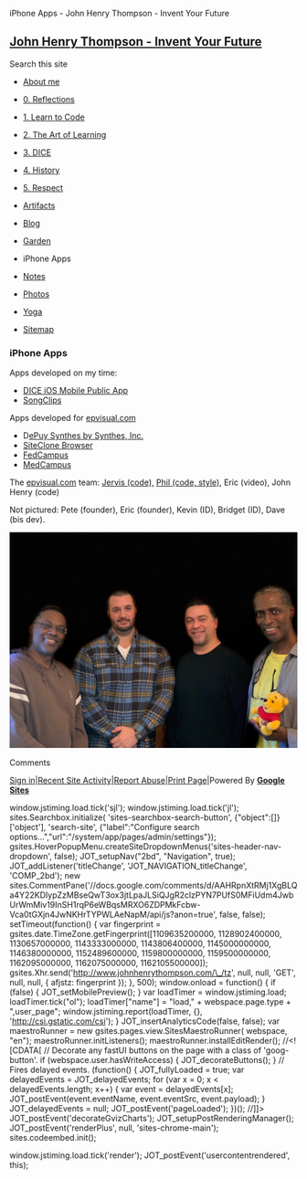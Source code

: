 iPhone Apps - John Henry Thompson - Invent Your Future 

[John Henry Thompson - Invent Your Future](index.html)
------------------------------------------------------

Search this site

*   [About me](home.html)
    
*   [0\. Reflections](0-refections-on-learning.html)
    
*   [1\. Learn to Code](learning-to-program.html)
    
*   [2\. The Art of Learning](the-art-of-learning.html)
    
*   [3\. DICE](3-dice.html)
    
*   [4\. History](4-history.html)
    
*   [5\. Respect](heros.html)
    
*   [Artifacts](artifacts.html)
    
*   [Blog](z-blog-1.html)
    
*   [Garden](4-garden.html)
    
*   iPhone Apps
    
*   [Notes](notes.html)
    
*   [Photos](family.html)
    
*   [Yoga](yoga.html)
    
*   [Sitemap](system/app/pages/sitemap/hierarchy.html)
    

### iPhone Apps

Apps developed on my time:

*   [DICE iOS Mobile Public App](https://itunes.apple.com/us/app/dicecpu/id1347427207?ls=1&mt=8)
*   [SongClips](http://itunes.apple.com/us/app/songclips/id335528135?mt=8)

Apps developed for [epvisual.com](http://epvisual.com)

*   D[ePuy Synthes by Synthes, Inc.](https://itunes.apple.com/us/app/depuy-synthes/id394817085?mt=8)
*   [SiteClone Browser](http://itunes.apple.com/us/app/siteclone-browser/id363383408?mt=8)
*   [FedCampus](http://itunes.apple.com/us/app/fedcampus/id385285117?mt=8)
*   [MedCampus](http://itunes.apple.com/us/app/med-campus/id385770918?mt=8)

The [epvisual.com](http://epvisual.com) team: [Jervis (code),](http://jervo.org/) [Phil (code, style)](http://philsinatra.com/), Eric (video), John Henry (code)

  

Not pictured: Pete (founder), Eric (founder), Kevin (ID), Bridget (ID), Dave (bis dev).

  

[![](_/rsrc/1540260723475/iphone-apps/IMG_5191-epv-team.JPG.jpeg)](http://www.johnhenrythompson.com/iphone-apps/IMG_5191-epv-team.JPG?attredirects=0)

  

  

Comments

[Sign in](https://accounts.google.com/ServiceLogin?continue=http://sites.google.com/a/johnhenrythompson.com/jht/iphone-apps&service=jotspot)|[Recent Site Activity](system/app/pages/recentChanges.html)|[Report Abuse](http://sites.google.com/a/johnhenrythompson.com/jht/system/app/pages/reportAbuse)|[Print Page](javascript:;)|Powered By **[Google Sites](http://sites.google.com/site)**

window.jstiming.load.tick('sjl'); window.jstiming.load.tick('jl'); sites.Searchbox.initialize( 'sites-searchbox-search-button', {"object":\[\]}\['object'\], 'search-site', {"label":"Configure search options...","url":"/system/app/pages/admin/settings"}); gsites.HoverPopupMenu.createSiteDropdownMenus('sites-header-nav-dropdown', false); JOT\_setupNav("2bd", "Navigation", true); JOT\_addListener('titleChange', 'JOT\_NAVIGATION\_titleChange', 'COMP\_2bd'); new sites.CommentPane('//docs.google.com/comments/d/AAHRpnXtRMj1XgBLQa4Y22KDIypZzMBseQwT3ox3jtLpaJLSiQJgR2clzPYN7PUfS0MFiUdm4JwbUrWmMiv19InSH1rqP6eWBqsMRXO6ZDPMkFcbw-Vca0tGXjn4JwNKHrTYPWLAeNapM/api/js?anon=true', false, false); setTimeout(function() { var fingerprint = gsites.date.TimeZone.getFingerprint(\[1109635200000, 1128902400000, 1130657000000, 1143333000000, 1143806400000, 1145000000000, 1146380000000, 1152489600000, 1159800000000, 1159500000000, 1162095000000, 1162075000000, 1162105500000\]); gsites.Xhr.send('http://www.johnhenrythompson.com/\_/tz', null, null, 'GET', null, null, { afjstz: fingerprint }); }, 500); window.onload = function() { if (false) { JOT\_setMobilePreview(); } var loadTimer = window.jstiming.load; loadTimer.tick("ol"); loadTimer\["name"\] = "load," + webspace.page.type + ",user\_page"; window.jstiming.report(loadTimer, {}, 'http://csi.gstatic.com/csi'); } JOT\_insertAnalyticsCode(false, false); var maestroRunner = new gsites.pages.view.SitesMaestroRunner( webspace, "en"); maestroRunner.initListeners(); maestroRunner.installEditRender(); //<!\[CDATA\[ // Decorate any fastUI buttons on the page with a class of 'goog-button'. if (webspace.user.hasWriteAccess) { JOT\_decorateButtons(); } // Fires delayed events. (function() { JOT\_fullyLoaded = true; var delayedEvents = JOT\_delayedEvents; for (var x = 0; x < delayedEvents.length; x++) { var event = delayedEvents\[x\]; JOT\_postEvent(event.eventName, event.eventSrc, event.payload); } JOT\_delayedEvents = null; JOT\_postEvent('pageLoaded'); })(); //\]\]> JOT\_postEvent('decorateGvizCharts'); JOT\_setupPostRenderingManager(); JOT\_postEvent('renderPlus', null, 'sites-chrome-main'); sites.codeembed.init();

window.jstiming.load.tick('render'); JOT\_postEvent('usercontentrendered', this);
